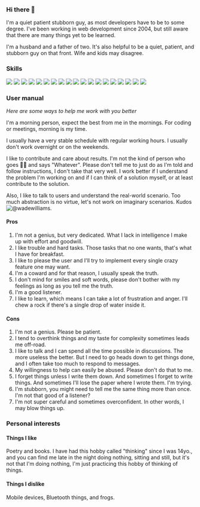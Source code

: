 ### Hi there 👋

I'm a quiet patient stubborn guy, as most developers have to be to some degree. I've been working in web development since 2004, but still aware that there are  many things yet to be learned.

I'm a husband and a father of two. It's also helpful to be a quiet, patient, and stubborn guy on that front. Wife and kids may disagree.

### Skills
![](https://img.shields.io/badge/-PHP-000?&logo=php)
![](https://img.shields.io/badge/-Python-000?&logo=Python)
![](https://img.shields.io/badge/-Vue-000?&logo=vue.js)
![](https://img.shields.io/badge/-Angular-000?&logo=angular&logoColor=DD0031)
![](https://img.shields.io/badge/-JavaScript-000?&logo=JavaScript)
![](https://img.shields.io/badge/-TypeScript-000?&logo=TypeScript)
![](https://img.shields.io/badge/-HTML5-000?&logo=html5)
![](https://img.shields.io/badge/-CSS3-000?&logo=css3&logoColor=254BDD)
![](https://img.shields.io/badge/-Sass-000?&logo=sass)
![](https://img.shields.io/badge/-WordPress-000?&logo=wordpress)
![](https://img.shields.io/badge/-Tailwind-000?&logo=tailwind-css)
![](https://img.shields.io/badge/-Bootstrap-000?&logo=bootstrap)
![](https://img.shields.io/badge/-MySQL-000?&logo=MySQL)
![](https://img.shields.io/badge/-Postgres-000?&logo=postgresql)
![](https://img.shields.io/badge/-SQLServer-000?&logo=microsoft-sql-server)
![](https://img.shields.io/badge/-Cordova-000?&logo=apache-cordova&logoColor=4CC2E4)
![](https://img.shields.io/badge/-NativeScript-000?&logo=NativeScript&logoColor=65ADF1)
![](https://img.shields.io/badge/-Ionic-000?&logo=ionic)
![](https://img.shields.io/badge/-Elasticsearch-000?logo=elasticsearch&logoColor=blue)

### User manual

_Here are some ways to help me work with you better_

I'm a morning person, expect the best from me in the mornings. For coding or meetings, morning is my time. 

I usually have a very stable schedule with regular working hours. I usually don't work overnight or on the weekends.

I like to contribute and care about results. I'm not the kind of person who goes 🤷‍♂️ and says "Whatever". Please don't tell me to just do as I'm told and follow instructions, I don't take that very well. I work better if I understand the problem I'm working on and if I can think of a solution myself, or at least contribute to the solution.

Also, I like to talk to users and understand the real-world scenario. Too much abstraction is no virtue, let's not work on imaginary scenarios. Kudos ![@wadewilliams](https://github.com/wadewilliams).

#### Pros

1. I'm not a genius, but very dedicated. What I lack in intelligence I make up with effort and goodwill.
2. I like trouble and hard tasks. Those tasks that no one wants, that's what I have for breakfast.
3. I like to please the user and I'll try to implement every single crazy feature one may want.
4. I'm a coward and for that reason, I usually speak the truth.
5. I don't mind for smiles and soft words, please don't bother with my feelings as long as you tell me the truth.
6. I'm a good listener. 
7. I like to learn, which means I can take a lot of frustration and anger. I'll chew a rock if there's a single drop of water inside it.

#### Cons

1. I'm not a genius. Please be patient.
2. I tend to overthink things and my taste for complexity sometimes leads me off-road.
3. I like to talk and I can spend all the time possible in discussions. The more useless the better. But I need to go heads down to get things done, and I often take too much to respond to messages.
4. My willingness to help can easily be abused. Please don't do that to me.
5. I forget things unless I write them down. And sometimes I forget to write things. And sometimes I'll lose the paper where I wrote them. I'm trying.
6. I'm stubborn, you might need to tell me the same thing more than once. I'm not that good of a listener?
7. I'm not super careful and sometimes overconfident. In other words, I may blow things up.


### Personal interests

#### Things I like

Poetry and books. I have had this hobby called "thinking" since I was 14yo., and you can find me late in the night doing nothing, sitting and still, but it's not that I'm doing nothing, I'm just practicing this hobby of thinking of things.

#### Things I dislike

Mobile devices, Bluetooth things, and frogs. 



